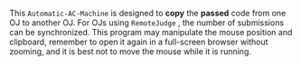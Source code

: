 This ``Automatic-AC-Machine`` is designed to **copy** the **passed** code from one OJ to another OJ. For OJs using ``RemoteJudge`` , the number of submissions can be synchronized.
This program may manipulate the mouse position and clipboard, remember to open it again in a full-screen browser without zooming, and it is best not to move the mouse while it is running.
